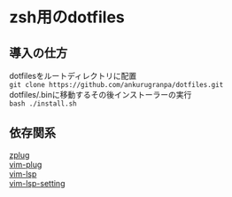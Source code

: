# zsh用のdotfiles
## 導入の仕方  
dotfilesをルートディレクトリに配置   
`git clone https://github.com/ankurugranpa/dotfiles.git`  
dotfiles/.binに移動するその後インストーラーの実行  
`bash ./install.sh`  
## 依存関系   
[zplug](https://github.com/zplug/zplug)  
[vim-plug](https://github.com/junegunn/vim-plug)  
[vim-lsp](https://github.com/prabirshrestha/vim-lsp)  
[vim-lsp-setting](https://github.com/mattn/vim-lsp-settings)
